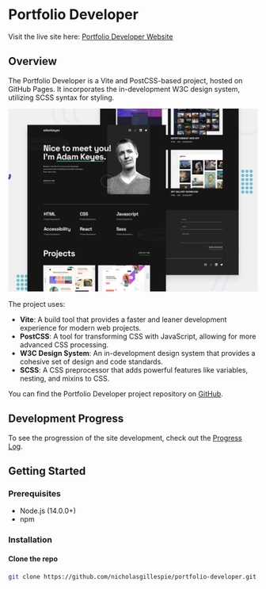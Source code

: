 # Portfolio Developer

Visit the live site here: [Portfolio Developer Website](https://nicholasgillespie.github.io/portfolio-developer/)

## Overview

The Portfolio Developer is a Vite and PostCSS-based project, hosted on GitHub Pages. It incorporates the in-development W3C design system, utilizing SCSS syntax for styling.

[![Screenshot of the Portfolio Developer project](./docs/design/preview.jpg)](https://nicholasgillespie.github.io/portfolio-developer/)

The project uses:

- **Vite**: A build tool that provides a faster and leaner development experience for modern web projects.
- **PostCSS**: A tool for transforming CSS with JavaScript, allowing for more advanced CSS processing.
- **W3C Design System**: An in-development design system that provides a cohesive set of design and code standards.
- **SCSS**: A CSS preprocessor that adds powerful features like variables, nesting, and mixins to CSS.

You can find the Portfolio Developer project repository on [GitHub](https://github.com/nicholasgillespie/portfolio-developer).

## Development Progress

To see the progression of the site development, check out the [Progress Log](./docs/project/progress_log.md).

## Getting Started

### Prerequisites

- Node.js (14.0.0+)
- npm

### Installation

#### Clone the repo

```bash
git clone https://github.com/nicholasgillespie/portfolio-developer.git
```
